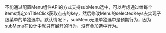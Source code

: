 不能通过配置Menu组件API的方式支持subMenu选中，可以考虑通过给每个items绑定onTitleClick获取点击的key，然后修改Menu的selectedKeys去实现子级菜单的单独选中。默认情况下，subMenu无法单独选中是预期行为，因为subMenu在设计中就只有展开的行为，没有叠加选中行为。
